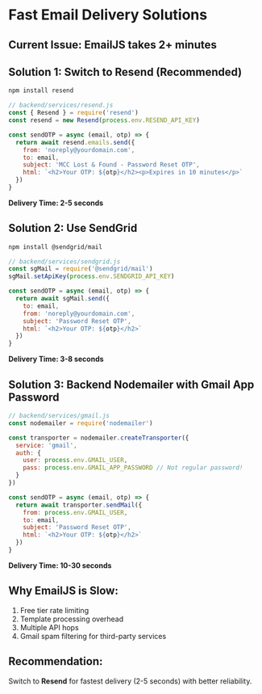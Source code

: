 # Fast Email Delivery Solutions

## Current Issue: EmailJS takes 2+ minutes

## Solution 1: Switch to Resend (Recommended)
```bash
npm install resend
```

```js
// backend/services/resend.js
const { Resend } = require('resend')
const resend = new Resend(process.env.RESEND_API_KEY)

const sendOTP = async (email, otp) => {
  return await resend.emails.send({
    from: 'noreply@yourdomain.com',
    to: email,
    subject: 'MCC Lost & Found - Password Reset OTP',
    html: `<h2>Your OTP: ${otp}</h2><p>Expires in 10 minutes</p>`
  })
}
```

**Delivery Time: 2-5 seconds**

## Solution 2: Use SendGrid
```bash
npm install @sendgrid/mail
```

```js
// backend/services/sendgrid.js
const sgMail = require('@sendgrid/mail')
sgMail.setApiKey(process.env.SENDGRID_API_KEY)

const sendOTP = async (email, otp) => {
  return await sgMail.send({
    to: email,
    from: 'noreply@yourdomain.com',
    subject: 'Password Reset OTP',
    html: `<h2>Your OTP: ${otp}</h2>`
  })
}
```

**Delivery Time: 3-8 seconds**

## Solution 3: Backend Nodemailer with Gmail App Password
```js
// backend/services/gmail.js
const nodemailer = require('nodemailer')

const transporter = nodemailer.createTransporter({
  service: 'gmail',
  auth: {
    user: process.env.GMAIL_USER,
    pass: process.env.GMAIL_APP_PASSWORD // Not regular password!
  }
})

const sendOTP = async (email, otp) => {
  return await transporter.sendMail({
    from: process.env.GMAIL_USER,
    to: email,
    subject: 'Password Reset OTP',
    html: `<h2>Your OTP: ${otp}</h2>`
  })
}
```

**Delivery Time: 10-30 seconds**

## Why EmailJS is Slow:
1. Free tier rate limiting
2. Template processing overhead
3. Multiple API hops
4. Gmail spam filtering for third-party services

## Recommendation:
Switch to **Resend** for fastest delivery (2-5 seconds) with better reliability.